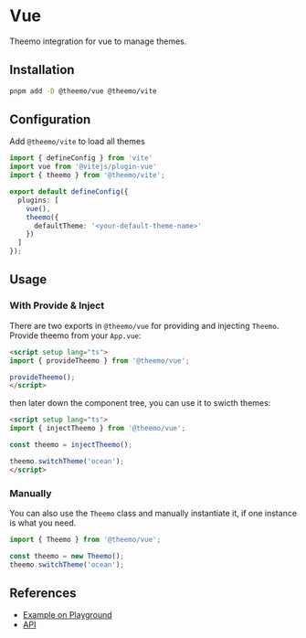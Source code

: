 # Vue

Theemo integration for vue to manage themes.

## Installation

```sh
pnpm add -D @theemo/vue @theemo/vite
```

## Configuration

Add `@theemo/vite` to load all themes

```ts [vite.config.ts]
import { defineConfig } from 'vite'
import vue from '@vitejs/plugin-vue'
import { theemo } from '@theemo/vite';

export default defineConfig({
  plugins: [
    vue(),
    theemo({
      defaultTheme: '<your-default-theme-name>'
    })
  ]
});
```

## Usage

### With Provide & Inject

There are two exports in `@theemo/vue` for providing and injecting `Theemo`.
Provide theemo from your `App.vue`:

```html [src/App.vue]
<script setup lang="ts">
import { provideTheemo } from '@theemo/vue';

provideTheemo();
</script>
```

then later down the component tree, you can use it to swicth themes:

```html [src/components/theme-switcher.vue]
<script setup lang="ts">
import { injectTheemo } from '@theemo/vue';

const theemo = injectTheemo();

theemo.switchTheme('ocean');
</script>
```

### Manually

You can also use the `Theemo` class and manually instantiate it, if one instance
is what you need.

```ts
import { Theemo } from '@theemo/vue';

const theemo = new Theemo();
theemo.switchTheme('ocean');
```

## References

- [Example on Playground](https://github.com/theemo-tokens/theemo/tree/main/playground/vue)
- [API](/api/@theemo/vue/)
